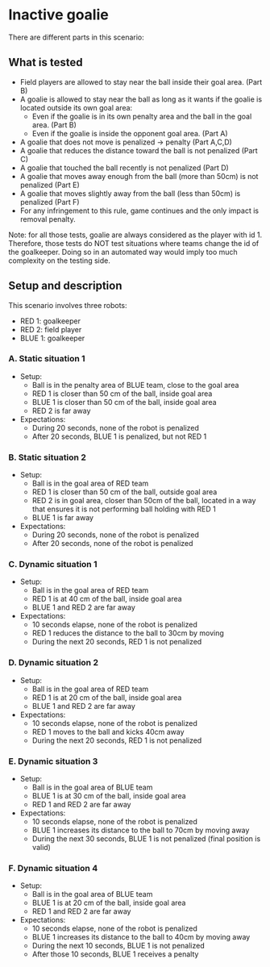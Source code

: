 # Inactive goalie

There are different parts in this scenario:

## What is tested

- Field players are allowed to stay near the ball inside their goal area.
  (Part B)
- A goalie is allowed to stay near the ball as long as it wants if the goalie is
  located outside its own goal area:
  - Even if the goalie is in its own penalty area and the ball in the goal area.
    (Part B)
  - Even if the goalie is inside the opponent goal area. (Part A)
- A goalie that does not move is penalized -> penalty (Part A,C,D)
- A goalie that reduces the distance toward the ball is not penalized (Part C)
- A goalie that touched the ball recently is not penalized (Part D)
- A goalie that moves away enough from the ball (more than 50cm) is not penalized (Part E)
- A goalie that moves slightly away from the ball (less than 50cm) is penalized (Part F)
- For any infringement to this rule, game continues and the only impact is
  removal penalty.

Note: for all those tests, goalie are always considered as the player with id 1.
Therefore, those tests do NOT test situations where teams change the id of the
goalkeeper. Doing so in an automated way would imply too much complexity on the
testing side.

## Setup and description

This scenario involves three robots:

- RED 1: goalkeeper
- RED 2: field player
- BLUE 1: goalkeeper


### A. Static situation 1

- Setup:
  - Ball is in the penalty area of BLUE team, close to the goal area
  - RED 1 is closer than 50 cm of the ball, inside goal area
  - BLUE 1 is closer than 50 cm of the ball, inside goal area
  - RED 2 is far away
- Expectations:
  - During 20 seconds, none of the robot is penalized
  - After 20 seconds, BLUE 1 is penalized, but not RED 1

### B. Static situation 2

- Setup:
  - Ball is in the goal area of RED team
  - RED 1 is closer than 50 cm of the ball, outside goal area
  - RED 2 is in goal area, closer than 50cm of the ball, located in a way that
    ensures it is not performing ball holding with RED 1
  - BLUE 1 is far away
- Expectations:
  - During 20 seconds, none of the robot is penalized
  - After 20 seconds, none of the robot is penalized

### C. Dynamic situation 1

- Setup:
  - Ball is in the goal area of RED team
  - RED 1 is at 40 cm of the ball, inside goal area
  - BLUE 1 and RED 2 are far away
- Expectations:
  - 10 seconds elapse, none of the robot is penalized
  - RED 1 reduces the distance to the ball to 30cm by moving
  - During the next 20 seconds, RED 1 is not penalized

### D. Dynamic situation 2

- Setup:
  - Ball is in the goal area of RED team
  - RED 1 is at 20 cm of the ball, inside goal area
  - BLUE 1 and RED 2 are far away
- Expectations:
  - 10 seconds elapse, none of the robot is penalized
  - RED 1 moves to the ball and kicks 40cm away
  - During the next 20 seconds, RED 1 is not penalized

### E. Dynamic situation 3

- Setup:
  - Ball is in the goal area of BLUE team
  - BLUE 1 is at 30 cm of the ball, inside goal area
  - RED 1 and RED 2 are far away
- Expectations:
  - 10 seconds elapse, none of the robot is penalized
  - BLUE 1 increases its distance to the ball to 70cm by moving away
  - During the next 30 seconds, BLUE 1 is not penalized (final position is valid)

### F. Dynamic situation 4

- Setup:
  - Ball is in the goal area of BLUE team
  - BLUE 1 is at 20 cm of the ball, inside goal area
  - RED 1 and RED 2 are far away
- Expectations:
  - 10 seconds elapse, none of the robot is penalized
  - BLUE 1 increases its distance to the ball to 40cm by moving away
  - During the next 10 seconds, BLUE 1 is not penalized
  - After those 10 seconds, BLUE 1 receives a penalty
